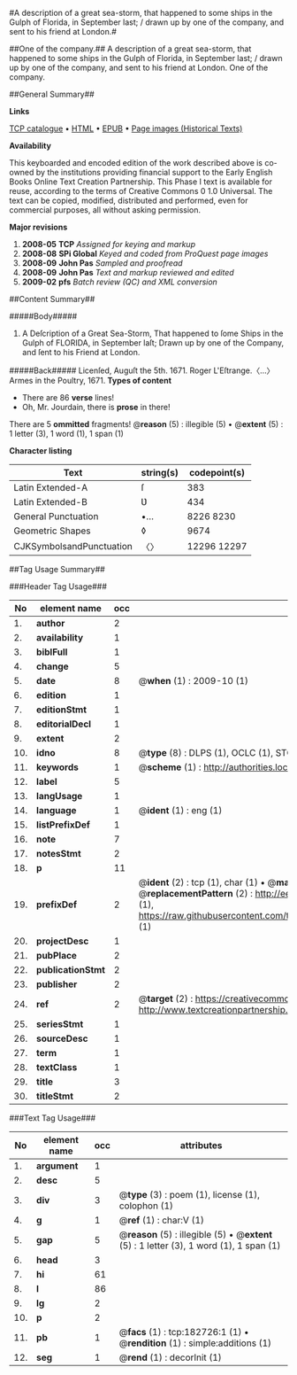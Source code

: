 #A description of a great sea-storm, that happened to some ships in the Gulph of Florida, in September last; / drawn up by one of the company, and sent to his friend at London.#

##One of the company.##
A description of a great sea-storm, that happened to some ships in the Gulph of Florida, in September last; / drawn up by one of the company, and sent to his friend at London.
One of the company.

##General Summary##

**Links**

[TCP catalogue](http://www.ota.ox.ac.uk/tcp/)  • 
[HTML](http://tei.it.ox.ac.uk/tcp/Texts-HTML/free/B02/B02642.html)  • 
[EPUB](http://tei.it.ox.ac.uk/tcp/Texts-EPUB/free/B02/B02642.epub) • 
[Page images (Historical Texts)](https://data.historicaltexts.jisc.ac.uk/view?pubId=eebo-99889197e&pageId=eebo-99889197e-182726-1)

**Availability**

This keyboarded and encoded edition of the
	       work described above is co-owned by the institutions
	       providing financial support to the Early English Books
	       Online Text Creation Partnership. This Phase I text is
	       available for reuse, according to the terms of Creative
	       Commons 0 1.0 Universal. The text can be copied,
	       modified, distributed and performed, even for
	       commercial purposes, all without asking permission.

**Major revisions**

1. __2008-05__ __TCP__ *Assigned for keying and markup*
1. __2008-08__ __SPi Global__ *Keyed and coded from ProQuest page images*
1. __2008-09__ __John Pas__ *Sampled and proofread*
1. __2008-09__ __John Pas__ *Text and markup reviewed and edited*
1. __2009-02__ __pfs__ *Batch review (QC) and XML conversion*

##Content Summary##

#####Body#####

1. A Deſcription of a Great Sea-Storm, That happened to ſome Ships in the Gulph of FLORIDA, in September laſt; Drawn up by one of the Company, and ſent to his Friend at London.

#####Back#####
Licenſed, Auguſt the 5th. 1671. Roger L'Eſtrange.〈…〉 Armes in the Poultry, 1671.
**Types of content**

  * There are 86 **verse** lines!
  * Oh, Mr. Jourdain, there is **prose** in there!

There are 5 **ommitted** fragments! 
 @__reason__ (5) : illegible (5)  •  @__extent__ (5) : 1 letter (3), 1 word (1), 1 span (1)

**Character listing**


|Text|string(s)|codepoint(s)|
|---|---|---|
|Latin Extended-A|ſ|383|
|Latin Extended-B|Ʋ|434|
|General Punctuation|•…|8226 8230|
|Geometric Shapes|◊|9674|
|CJKSymbolsandPunctuation|〈〉|12296 12297|

##Tag Usage Summary##

###Header Tag Usage###

|No|element name|occ|attributes|
|---|---|---|---|
|1.|__author__|2||
|2.|__availability__|1||
|3.|__biblFull__|1||
|4.|__change__|5||
|5.|__date__|8| @__when__ (1) : 2009-10 (1)|
|6.|__edition__|1||
|7.|__editionStmt__|1||
|8.|__editorialDecl__|1||
|9.|__extent__|2||
|10.|__idno__|8| @__type__ (8) : DLPS (1), OCLC (1), STC (3), EEBO-CITATION (1), PROQUEST (1), VID (1)|
|11.|__keywords__|1| @__scheme__ (1) : http://authorities.loc.gov/ (1)|
|12.|__label__|5||
|13.|__langUsage__|1||
|14.|__language__|1| @__ident__ (1) : eng (1)|
|15.|__listPrefixDef__|1||
|16.|__note__|7||
|17.|__notesStmt__|2||
|18.|__p__|11||
|19.|__prefixDef__|2| @__ident__ (2) : tcp (1), char (1)  •  @__matchPattern__ (2) : ([0-9\-]+):([0-9IVX]+) (1), (.+) (1)  •  @__replacementPattern__ (2) : http://eebo.chadwyck.com/downloadtiff?vid=$1&page=$2 (1), https://raw.githubusercontent.com/textcreationpartnership/Texts/master/tcpchars.xml#$1 (1)|
|20.|__projectDesc__|1||
|21.|__pubPlace__|2||
|22.|__publicationStmt__|2||
|23.|__publisher__|2||
|24.|__ref__|2| @__target__ (2) : https://creativecommons.org/publicdomain/zero/1.0/ (1), http://www.textcreationpartnership.org/docs/. (1)|
|25.|__seriesStmt__|1||
|26.|__sourceDesc__|1||
|27.|__term__|1||
|28.|__textClass__|1||
|29.|__title__|3||
|30.|__titleStmt__|2||


###Text Tag Usage###

|No|element name|occ|attributes|
|---|---|---|---|
|1.|__argument__|1||
|2.|__desc__|5||
|3.|__div__|3| @__type__ (3) : poem (1), license (1), colophon (1)|
|4.|__g__|1| @__ref__ (1) : char:V (1)|
|5.|__gap__|5| @__reason__ (5) : illegible (5)  •  @__extent__ (5) : 1 letter (3), 1 word (1), 1 span (1)|
|6.|__head__|3||
|7.|__hi__|61||
|8.|__l__|86||
|9.|__lg__|2||
|10.|__p__|2||
|11.|__pb__|1| @__facs__ (1) : tcp:182726:1 (1)  •  @__rendition__ (1) : simple:additions (1)|
|12.|__seg__|1| @__rend__ (1) : decorInit (1)|

